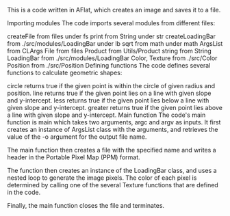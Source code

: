 This is a code written in AFlat, which creates an image and saves it to a file.

Importing modules
The code imports several modules from different files:

createFile from files under fs
print from String under str
createLoadingBar from ./src/modules/LoadingBar under lb
sqrt from math under math
ArgsList from CLArgs
File from files
Product from Utils/Product
string from String
LoadingBar from ./src/modules/LoadingBar
Color, Texture from ./src/Color
Position from ./src/Position
Defining functions
The code defines several functions to calculate geometric shapes:

circle returns true if the given point is within the circle of given radius and position.
line returns true if the given point lies on a line with given slope and y-intercept.
less returns true if the given point lies below a line with given slope and y-intercept.
greater returns true if the given point lies above a line with given slope and y-intercept.
Main function
The code's main function is main which takes two arguments, argc and argv as inputs. It first creates an instance of ArgsList class with the arguments, and retrieves the value of the -o argument for the output file name.

The main function then creates a file with the specified name and writes a header in the Portable Pixel Map (PPM) format.

The function then creates an instance of the LoadingBar class, and uses a nested loop to generate the image pixels. The color of each pixel is determined by calling one of the several Texture functions that are defined in the code.

Finally, the main function closes the file and terminates.